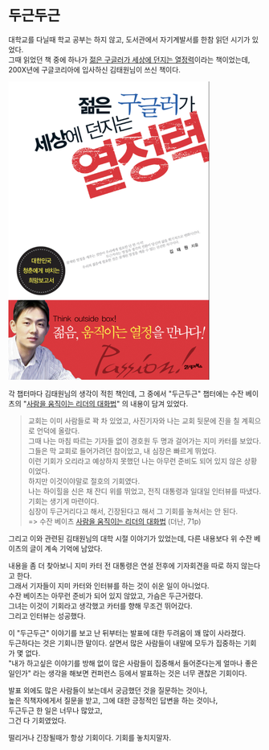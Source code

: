 # 두근두근

대학교를 다닐때 학교 공부는 하지 않고, 도서관에서 자기계발서를 한참 읽던 시기가 있었다.  
그때 읽었던 책 중에 하나가 [젊은 구글러가 세상에 던지는 열정력](https://ridibooks.com/books/117000162)이라는 책이었는데, 200X년에 구글코리아에 입사하신 김태원님이 쓰신 책이다. 

![1](./images/1.png)

각 챕터마다 김태원님의 생각이 적힌 책인데, 그 중에서 "두근두근" 챕터에는 수잔 베이츠의 "[사람을 움직이는 리더의 대화법](https://product.kyobobook.co.kr/detail/S000001301432)" 의 내용이 담겨 있었다.

> 교회는 이미 사람들로 꽉 차 있었고, 사진기자와 나는 교회 뒷문에 진을 칠 계획으로 언덕에 올랐다.   
> 그때 나는 마침 따르는 기자들 없이 경호원 두 명과 걸어가는 지미 카터를 보았다.  
> 그들은 막 교회로 들어가려던 참이었고, 내 심장은 빠르게 뛰었다.  
> 이런 기회가 오리라고 예상하지 못했던 나는 아무런 준비도 되어 있지 않은 상황이었다.   
> 하지만 이것이야말로 절호의 기회였다.  
> 나는 하이힐을 신은 채 잔디 위를 뛰었고, 전직 대통령과 일대일 인터뷰를 따냈다.  
> 기회는 생기게 마련이다.  
> 심장이 두근거리다고 해서, 긴장된다고 해서 그 기회를 놓쳐서는 안 된다.  
> => 수잔 베이츠 [사람을 움직이는 리더의 대화법](https://product.kyobobook.co.kr/detail/S000001301432) (더난, 71p)

그리고 이와 관련된 김태원님의 대학 시절 이야기가 있었는데, 다른 내용보다 위 수잔 베이츠의 글이 계속 기억에 남았다.  
  
내용을 좀 더 찾아보니
지미 카터 전 대통령은 연설 전후에 기자회견을 따로 하지 않는다고 한다.  
그래서 기자들이 지미 카터와 인터뷰를 하는 것이 쉬운 일이 아니었다.  
수잔 베이츠는 아무런 준비가 되어 있지 않았고, 가슴은 두근거렸다.  
그녀는 이것이 기회라고 생각했고 카터를 향해 무조건 뛰어갔다.  
그리고 인터뷰는 성공했다.

이 "두근두근" 이야기를 보고 난 뒤부터는 발표에 대한 두려움이 꽤 많이 사라졌다.  
두근하다는 것은 기회니깐 말이다.
살면서 많은 사람들이 내말에 모두가 집중하는 기회가 몇 없다.  
"내가 하고싶은 이야기를 방해 없이 많은 사람들이 집중해서 들어준다는게 얼마나 좋은 일인가" 라는 생각을 해보면 컨퍼런스 등에서 발표하는 것은 너무 괜찮은 기회이다.

발표 외에도 
많은 사람들이 보는데서 궁금했던 것을 질문하는 것이나,  
높은 직책자에게서 질문을 받고, 그에 대한 긍정적인 답변을 하는 것이나,  
두근두근 한 일은 너무나 많았고,  
그건 다 기회였었다.

떨리거나 긴장될때가 항상 기회이다.
기회를 놓치지말자.
